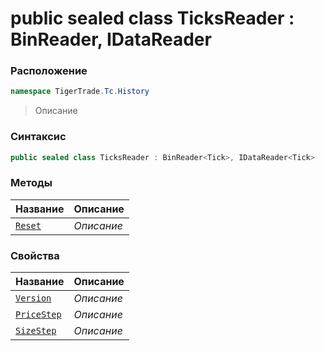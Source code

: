 
# public sealed class TicksReader : BinReader<Tick>, IDataReader<Tick>
### Расположение
```csharp
namespace TigerTrade.Tc.History
```



> Описание

### Синтаксис
```csharp
public sealed class TicksReader : BinReader<Tick>, IDataReader<Tick>
```


### Методы
| Название | Описание |
| --- | --- |
| [`Reset`](./TicksReader.cs/Методы/Reset.md) | *Описание* |

### Свойства
| Название | Описание |
| --- | --- |
| [`Version`](./TicksReader.cs/Свойства/Version.md) | *Описание* |
| [`PriceStep`](./TicksReader.cs/Свойства/PriceStep.md) | *Описание* |
| [`SizeStep`](./TicksReader.cs/Свойства/SizeStep.md) | *Описание* |



